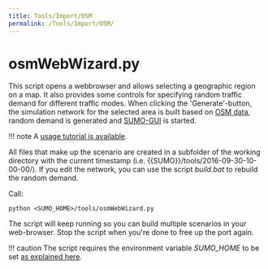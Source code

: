 ```yaml
---
title: Tools/Import/OSM
permalink: /Tools/Import/OSM/
---
```


# osmWebWizard.py

This script opens a webbrowser and allows selecting a geographic region
on a map. It also provides some controls for specifying random traffic
demand for different traffic modes. When clicking the 'Generate'-button,
the simulation network for the selected area is built based on [OSM data](../../Networks/Import/OpenStreetMap.md), random demand is
generated and [SUMO-GUI](../../SUMO-GUI.md) is started.

!!! note
    A [usage tutorial is available](../../Tutorials/OSMWebWizard.md).

All files that make up the scenario are created in a subfolder of the
working directory with the current timestamp (i.e.
{{SUMO}}/tools/2016-09-30-10-00-00/). If you edit the network, you can use the
script *build.bat* to rebuild the random demand.

Call:

```
python <SUMO_HOME>/tools/osmWebWizard.py
```

The script will keep running so you can build multiple scenarios in your
web-browser. Stop the script when you're done to free up the port again.

!!! caution
    The script requires the environment variable *SUMO_HOME* to be set [as explained here](../../Basics/Basic_Computer_Skills.md#additional_environment_variables).